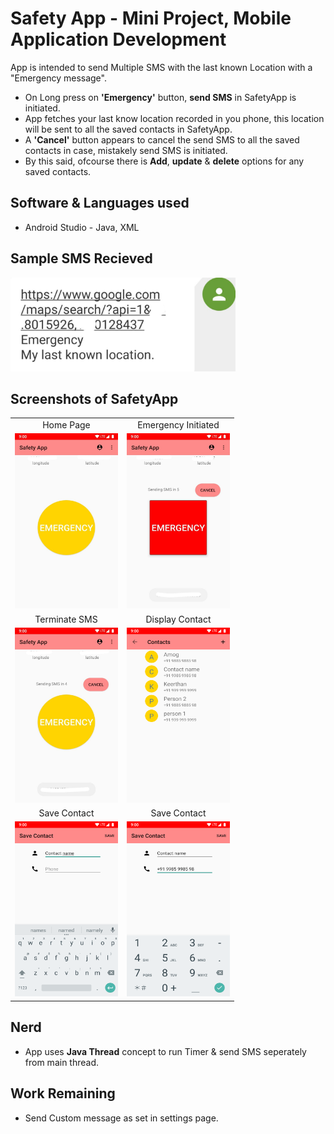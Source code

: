 

# Safety App - Mini Project, Mobile Application Development

  App is intended to send Multiple SMS with the last known Location with a "Emergency message". </br>
 - On Long press on **'Emergency'** button, **send SMS** in SafetyApp is initiated. </br>
 - App fetches your last know location recorded in you phone, this location will be sent to all the saved contacts in SafetyApp. </br>  
 - A **'Cancel'** button appears to cancel the send SMS to all the saved contacts in case, mistakely send SMS is initiated. </br>
 - By this said, ofcourse there is **Add**, **update** & **delete** options for any saved contacts. </br>

## Software & Languages used
- Android Studio - Java, XML

## Sample SMS Recieved

<img src="./docs/assets/myLastKnownLocation.jpg" alt="MyLastKnownLocation" width="360" height="150">


## Screenshots of SafetyApp

|  |  |
|:-------------------------:|:-------------------------:|
| Home Page | Emergency Initiated|
| <img alt="" src="./docs/assets/home_page.png" width="165" height="280"> |<img alt="" src="./docs/assets/send_sms.png" width="165" height="280">|
| Terminate SMS | Display Contact |
|<img alt="" src="./docs/assets/cancel_send_sms.png" width="165" height="280">|<img alt="" src="./docs/assets/display_contact.png" width="165" height="280">|
| Save Contact | Save Contact |
|<img alt="" src="./docs/assets/add_contact_name.png" width="165" height="280">|<img alt="" src="./docs/assets/add_contact_phone.png" width="165" height="280">|

## Nerd
- App uses **Java Thread** concept to run Timer & send SMS seperately from main thread.

## Work Remaining
- Send Custom message as set in settings page.
